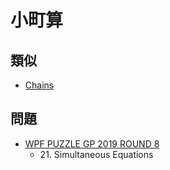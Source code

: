 # 小町算

## 類似
- [Chains](chains.md)

## 問題
- [WPF PUZZLE GP 2019 ROUND 8](../questions/wpfpgp2019-8.md)
	- 21\. Simultaneous Equations
